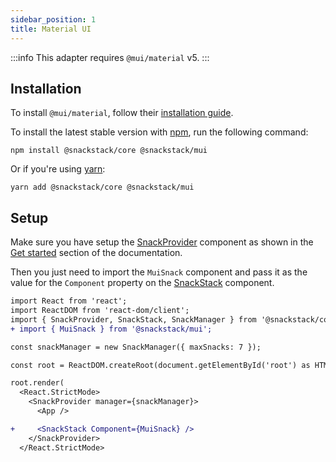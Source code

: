 ```yaml
---
sidebar_position: 1
title: Material UI
---
```


:::info
This adapter requires `@mui/material` v5.
:::

## Installation

To install `@mui/material`, follow their [installation guide](https://mui.com/material-ui/getting-started/installation/).

To install the latest stable version with [npm](https://www.npmjs.com/get-npm), run the following command:

```
npm install @snackstack/core @snackstack/mui
```

Or if you're using [yarn](https://classic.yarnpkg.com/docs/install/):

```
yarn add @snackstack/core @snackstack/mui
```

## Setup

Make sure you have setup the [SnackProvider](/docs/api-reference/components/SnackProvider.md) component as shown in the [Get started](/docs/get-started.md#setup) section of the documentation.

Then you just need to import the `MuiSnack` component and pass it as the value for the `Component` property on the [SnackStack](/docs/api-reference/components/SnackStack.md) component.

```diff
import React from 'react';
import ReactDOM from 'react-dom/client';
import { SnackProvider, SnackStack, SnackManager } from '@snackstack/core';
+ import { MuiSnack } from '@snackstack/mui';

const snackManager = new SnackManager({ maxSnacks: 7 });

const root = ReactDOM.createRoot(document.getElementById('root') as HTMLElement);

root.render(
  <React.StrictMode>
    <SnackProvider manager={snackManager}>
      <App />

+     <SnackStack Component={MuiSnack} />
    </SnackProvider>
  </React.StrictMode>
```
